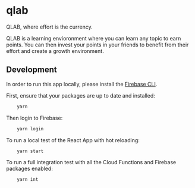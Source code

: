 # qlab

QLAB, where effort is the currency.

QLAB is a learning envioronment where you can learn any topic to earn points.
You can then invest your points in your friends to benefit from their effort and create a growth environment.

## Development

In order to run this app locally, please install the [Firebase CLI](https://firebase.google.com/docs/cli).

First, ensure that your packages are up to date and installed:
```bash
    yarn
```

Then login to Firebase:
```bash
    yarn login
```

To run a local test of the React App with hot reloading:
```bash
    yarn start
```

To run a full integration test with all the Cloud Functions and Firebase packages enabled:
```bash
    yarn int
```
